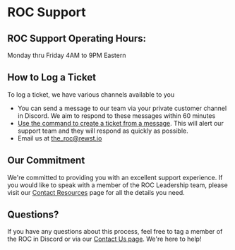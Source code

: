 # ROC Support

## ROC Support Operating Hours:

Monday thru Friday 4AM to 9PM Eastern

## How to Log a Ticket

To log a ticket, we have various channels available to you
* You can send a message to our team via your private customer channel in Discord. We aim to respond to these messages within 60 minutes
* [Use the command to create a ticket from a message](create-a-ticket-via-discord.md). This will alert our support team and they will respond as quickly as possible.
* Email us at [the_roc@rewst.io](mailto:the\_roc@rewst.io)

## Our Commitment

We're committed to providing you with an excellent support experience. If you would like to speak with a member of the ROC Leadership team, please visit our [Contact Resources](../contact-resources.md) page for all the details you need.

## Questions?

If you have any questions about this process, feel free to tag a member of the ROC in Discord or via our [Contact Us page](../contact-resources.md). We're here to help!
